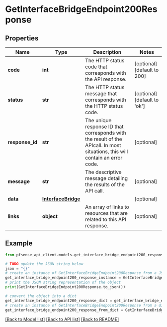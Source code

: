 # GetInterfaceBridgeEndpoint200Response


## Properties

Name | Type | Description | Notes
------------ | ------------- | ------------- | -------------
**code** | **int** | The HTTP status code that corresponds with the API response. | [optional] [default to 200]
**status** | **str** | The HTTP status message that corresponds with the HTTP status code. | [optional] [default to 'ok']
**response_id** | **str** | The unique response ID that corresponds with the result of the APIcall. In most situations, this will contain an error code. | [optional] 
**message** | **str** | The descriptive message detailing the results of the API call. | [optional] 
**data** | [**InterfaceBridge**](InterfaceBridge.md) |  | [optional] 
**links** | **object** | An array of links to resources that are related to this API response. | [optional] 

## Example

```python
from pfsense_api_client.models.get_interface_bridge_endpoint200_response import GetInterfaceBridgeEndpoint200Response

# TODO update the JSON string below
json = "{}"
# create an instance of GetInterfaceBridgeEndpoint200Response from a JSON string
get_interface_bridge_endpoint200_response_instance = GetInterfaceBridgeEndpoint200Response.from_json(json)
# print the JSON string representation of the object
print(GetInterfaceBridgeEndpoint200Response.to_json())

# convert the object into a dict
get_interface_bridge_endpoint200_response_dict = get_interface_bridge_endpoint200_response_instance.to_dict()
# create an instance of GetInterfaceBridgeEndpoint200Response from a dict
get_interface_bridge_endpoint200_response_from_dict = GetInterfaceBridgeEndpoint200Response.from_dict(get_interface_bridge_endpoint200_response_dict)
```
[[Back to Model list]](../README.md#documentation-for-models) [[Back to API list]](../README.md#documentation-for-api-endpoints) [[Back to README]](../README.md)


